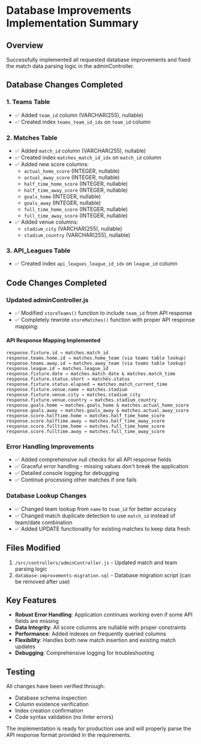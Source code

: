 # Database Improvements Implementation Summary

## Overview
Successfully implemented all requested database improvements and fixed the match data parsing logic in the adminController.

## Database Changes Completed

### 1. Teams Table
- ✅ Added `team_id` column (VARCHAR(255), nullable)
- ✅ Created index `teams_team_id_idx` on `team_id` column

### 2. Matches Table
- ✅ Added `match_id` column (VARCHAR(255), nullable)
- ✅ Created index `matches_match_id_idx` on `match_id` column
- ✅ Added new score columns:
  - `actual_home_score` (INTEGER, nullable)
  - `actual_away_score` (INTEGER, nullable)
  - `half_time_home_score` (INTEGER, nullable)
  - `half_time_away_score` (INTEGER, nullable)
  - `goals_home` (INTEGER, nullable)
  - `goals_away` (INTEGER, nullable)
  - `full_time_home_score` (INTEGER, nullable)
  - `full_time_away_score` (INTEGER, nullable)
- ✅ Added venue columns:
  - `stadium_city` (VARCHAR(255), nullable)
  - `stadium_country` (VARCHAR(255), nullable)

### 3. API_Leagues Table
- ✅ Created index `api_leagues_league_id_idx` on `league_id` column

## Code Changes Completed

### Updated adminController.js
- ✅ Modified `storeTeams()` function to include `team_id` from API response
- ✅ Completely rewrote `storeMatches()` function with proper API response mapping:

#### API Response Mapping Implemented
```
response.fixture.id → matches.match_id
response.teams.home.id → matches.home_team (via teams table lookup)
response.teams.away.id → matches.away_team (via teams table lookup)
response.league.id → matches.league_id
response.fixture.date → matches.match_date & matches.match_time
response.fixture.status.short → matches.status
response.fixture.status.elapsed → matches.match_current_time
response.fixture.venue.name → matches.stadium
response.fixture.venue.city → matches.stadium_city
response.fixture.venue.country → matches.stadium_country
response.goals.home → matches.goals_home & matches.actual_home_score
response.goals.away → matches.goals_away & matches.actual_away_score
response.score.halftime.home → matches.half_time_home_score
response.score.halftime.away → matches.half_time_away_score
response.score.fulltime.home → matches.full_time_home_score
response.score.fulltime.away → matches.full_time_away_score
```

### Error Handling Improvements
- ✅ Added comprehensive null checks for all API response fields
- ✅ Graceful error handling - missing values don't break the application
- ✅ Detailed console logging for debugging
- ✅ Continue processing other matches if one fails

### Database Lookup Changes
- ✅ Changed team lookup from `name` to `team_id` for better accuracy
- ✅ Changed match duplicate detection to use `match_id` instead of team/date combination
- ✅ Added UPDATE functionality for existing matches to keep data fresh

## Files Modified
1. `/src/controllers/adminController.js` - Updated match and team parsing logic
2. `database-improvements-migration.sql` - Database migration script (can be removed after use)

## Key Features
- **Robust Error Handling**: Application continues working even if some API fields are missing
- **Data Integrity**: All score columns are nullable with proper constraints
- **Performance**: Added indexes on frequently queried columns
- **Flexibility**: Handles both new match insertion and existing match updates
- **Debugging**: Comprehensive logging for troubleshooting

## Testing
All changes have been verified through:
- Database schema inspection
- Column existence verification  
- Index creation confirmation
- Code syntax validation (no linter errors)

The implementation is ready for production use and will properly parse the API response format provided in the requirements.
